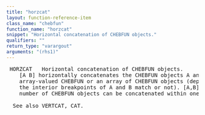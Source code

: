 ```yaml
---
title: "horzcat"
layout: function-reference-item
class_name: "chebfun"
function_name: "horzcat"
snippet: "Horizontal concatenation of CHEBFUN objects."
qualifiers: ""
return_type: "varargout"
arguments: "(rhs1)"
---
```


<pre class="help-text"> HORZCAT   Horizontal concatenation of CHEBFUN objects.
    [A B] horizontally concatenates the CHEBFUN objects A and B to form an
    array-valued CHEBFUN or an array of CHEBFUN objects (depending on whether
    the interior breakpoints of A and B match or not). [A,B] does the same. Any
    number of CHEBFUN objects can be concatenated within one pair of brackets.
 
  See also VERTCAT, CAT.
</pre>